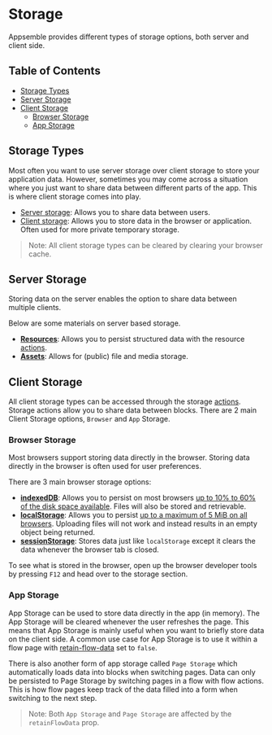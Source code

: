 # Storage

Appsemble provides different types of storage options, both server and client side.

## Table of Contents

- [Storage Types](#storage-types)
- [Server Storage](#server-storage)
- [Client Storage](#client-storage)
  - [Browser Storage](#browser-storage)
  - [App Storage](#app-storage)

## Storage Types

Most often you want to use server storage over client storage to store your application data.
However, sometimes you may come across a situation where you just want to share data between
different parts of the app. This is where client storage comes into play.

- [Server storage](#server-storage): Allows you to share data between users.
- [Client storage](#client-storage): Allows you to store data in the browser or application. Often
  used for more private temporary storage.

> Note: All client storage types can be cleared by clearing your browser cache.

## Server Storage

Storing data on the server enables the option to share data between multiple clients.

Below are some materials on server based storage.

- **[Resources](/docs/guide/resources)**: Allows you to persist structured data with the resource
  [actions](/docs/reference/action).
- **[Assets](/docs/guide/assets)**: Allows for (public) file and media storage.

## Client Storage

All client storage types can be accessed through the storage [actions](/docs/reference/action).
Storage actions allow you to share data between blocks. There are 2 main Client Storage options,
`Browser` and `App` Storage.

### Browser Storage

Most browsers support storing data directly in the browser. Storing data directly in the browser is
often used for user preferences.

There are 3 main browser storage options:

- **[indexedDB](https://developer.mozilla.org/en-US/docs/Web/API/IndexedDB_API)**: Allows you to
  persist on most browsers [up to 10% to 60% of the disk space available][]. Files will also be
  stored and retrievable.
- **[localStorage](https://developer.mozilla.org/en-US/docs/Web/API/Web_Storage_API)**: Allows you
  to persist [up to a maximum of 5 MiB on all browsers][]. Uploading files will not work and instead
  results in an empty object being returned.
- **[sessionStorage](https://developer.mozilla.org/en-US/docs/Web/API/Web_Storage_API)**: Stores
  data just like `localStorage` except it clears the data whenever the browser tab is closed.

To see what is stored in the browser, open up the browser developer tools by pressing `F12` and head
over to the storage section.

### App Storage

App Storage can be used to store data directly in the app (in memory). The App Storage will be
cleared whenever the user refreshes the page. This means that App Storage is mainly useful when you
want to briefly store data on the client side. A common use case for App Storage is to use it within
a flow page with [retain-flow-data](/docs/reference/app#-flow-page-definition-retain-flow-data) set
to `false`.

There is also another form of app storage called `Page Storage` which automatically loads data into
blocks when switching pages. Data can only be persisted to Page Storage by switching pages in a flow
with flow actions. This is how flow pages keep track of the data filled into a form when switching
to the next step.

> Note: Both `App Storage` and `Page Storage` are affected by the `retainFlowData` prop.

[up to 10% to 60% of the disk space available]:
  https://developer.mozilla.org/en-US/docs/Web/API/Storage_API/Storage_quotas_and_eviction_criteria#other_web_technologies
[up to a maximum of 5 MiB on all browsers]:
  https://developer.mozilla.org/en-US/docs/Web/API/Storage_API/Storage_quotas_and_eviction_criteria#web_storage
